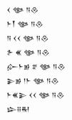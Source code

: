 <div class='block'>
<div class='line'>𒌋 𒀲 𒀀𒊮</div>
<div class='line'>𒈨𒐕 𒀲 𒀀𒊮</div>
<div class='line'>𒀀 𒌋𒌋 𒀲 𒀀𒊮</div>
<div class='line'>𒉿 𒌍 𒀲 𒀀𒊮</div>
<div class='line'>𒅎𒈨𒂊 𒐐 𒀲 𒀀𒊮</div>
<div class='line'>𒉌𒂊 𒁹𒈨 𒀲 𒀀𒊮</div>
<div class='line'>𒈨𒌍𒉌 𒌋𒌋 𒀲 𒀀𒊮</div>
<div class='line'>𒇽𒍝𒊑</div>
</div>